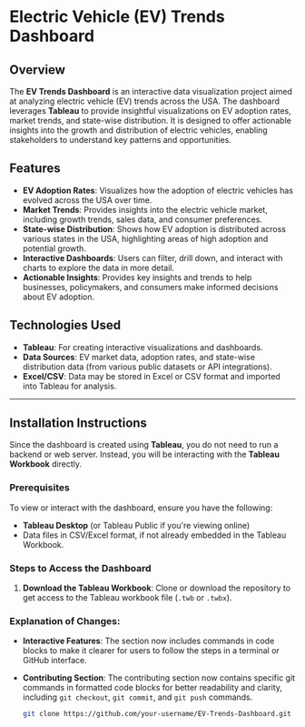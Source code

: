 # Electric Vehicle (EV) Trends Dashboard

## Overview
The **EV Trends Dashboard** is an interactive data visualization project aimed at analyzing electric vehicle (EV) trends across the USA. The dashboard leverages **Tableau** to provide insightful visualizations on EV adoption rates, market trends, and state-wise distribution. It is designed to offer actionable insights into the growth and distribution of electric vehicles, enabling stakeholders to understand key patterns and opportunities.

## Features
- **EV Adoption Rates**: Visualizes how the adoption of electric vehicles has evolved across the USA over time.
- **Market Trends**: Provides insights into the electric vehicle market, including growth trends, sales data, and consumer preferences.
- **State-wise Distribution**: Shows how EV adoption is distributed across various states in the USA, highlighting areas of high adoption and potential growth.
- **Interactive Dashboards**: Users can filter, drill down, and interact with charts to explore the data in more detail.
- **Actionable Insights**: Provides key insights and trends to help businesses, policymakers, and consumers make informed decisions about EV adoption.

## Technologies Used
- **Tableau**: For creating interactive visualizations and dashboards.
- **Data Sources**: EV market data, adoption rates, and state-wise distribution data (from various public datasets or API integrations).
- **Excel/CSV**: Data may be stored in Excel or CSV format and imported into Tableau for analysis.

---

## Installation Instructions

Since the dashboard is created using **Tableau**, you do not need to run a backend or web server. Instead, you will be interacting with the **Tableau Workbook** directly.

### Prerequisites
To view or interact with the dashboard, ensure you have the following:
- **Tableau Desktop** (or Tableau Public if you're viewing online)
- Data files in CSV/Excel format, if not already embedded in the Tableau Workbook.

### Steps to Access the Dashboard

1. **Download the Tableau Workbook**:
   Clone or download the repository to get access to the Tableau workbook file (`.twb` or `.twbx`).


### Explanation of Changes:
- **Interactive Features**: The section now includes commands in code blocks to make it clearer for users to follow the steps in a terminal or GitHub interface.
- **Contributing Section**: The contributing section now contains specific git commands in formatted code blocks for better readability and clarity, including `git checkout`, `git commit`, and `git push` commands.


   ```bash
   git clone https://github.com/your-username/EV-Trends-Dashboard.git
